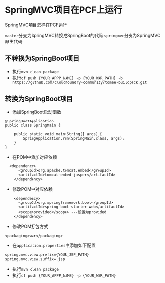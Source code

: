 # SpringMVC项目在PCF上运行

SpringMVC项目怎样在PCF运行

`master`分支为SpringMVC转换成SpringBoot的代码
`springmvc`分支为SpringMVC原生代码

## 不转换为SpringBoot项目

- 执行`mvn clean package`
- 执行`cf push {YOUR_APPP_NAME} -p {YOUR_WAR_PATH} -b https://github.com/cloudfoundry-community/tomee-buildpack.git `

## 转换为SpringBoot项目

- 添加SpringBoot启动函数

```
@SpringBootApplication
public class SpringMain {

    public static void main(String[] args) {
        SpringApplication.run(SpringMain.class, args);
    }
}
```

- 在POM中添加对应依赖
```
  <dependency>
      <groupId>org.apache.tomcat.embed</groupId>
      <artifactId>tomcat-embed-jasper</artifactId>
    </dependency>
```
- 修改POM中对应依赖
```
    <dependency>
      <groupId>org.springframework.boot</groupId>
      <artifactId>spring-boot-starter-web</artifactId>
      <scope>provided</scope> ---设置为provided
    </dependency>

```

- 修改POM打包方式

```
<packaging>war</packaging>
```

- 在`application.properties`中添加如下配置
```
spring.mvc.view.prefix={YOUR_JSP_PATH}
spring.mvc.view.suffix=.jsp
```
- 执行`mvn clean package`
- 执行`cf push {YOUR_APPP_NAME} -p {YOUR_WAR_PATH}`

